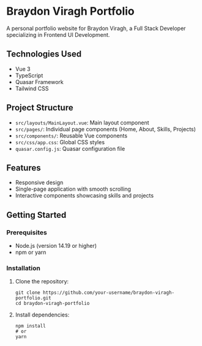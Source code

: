 # Braydon Viragh Portfolio

A personal portfolio website for Braydon Viragh, a Full Stack Developer specializing in Frontend UI Development.

## Technologies Used

- Vue 3
- TypeScript
- Quasar Framework
- Tailwind CSS

## Project Structure

- `src/layouts/MainLayout.vue`: Main layout component
- `src/pages/`: Individual page components (Home, About, Skills, Projects)
- `src/components/`: Reusable Vue components
- `src/css/app.css`: Global CSS styles
- `quasar.config.js`: Quasar configuration file

## Features

- Responsive design
- Single-page application with smooth scrolling
- Interactive components showcasing skills and projects

## Getting Started

### Prerequisites

- Node.js (version 14.19 or higher)
- npm or yarn

### Installation

1. Clone the repository:
   ```
   git clone https://github.com/your-username/braydon-viragh-portfolio.git
   cd braydon-viragh-portfolio
   ```

2. Install dependencies:
   ```
   npm install
   # or
   yarn
   ```
